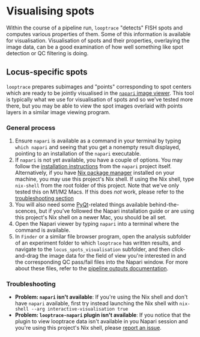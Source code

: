 # Visualising spots
Within the course of a pipeline run, `looptrace` "detects" FISH spots and computes various properties of them. 
Some of this information is available for visualisation.
Visualisation of spots and their properties, overlaying the image data, can be a good examination of how well something like spot detection or QC filtering is doing.

## Locus-specific spots
`looptrace` prepares subimages and "points" corresponding to spot centers which are ready to be jointly visualised in the [`napari` image viewer](https://napari.org/stable/).
This tool is typically what we use for visualisation of spots and so we've tested more there, but you may be able to view the spot images overlaid with points layers in a similar image viewing program.

### General process
1. Ensure `napari` is available as a command in your terminal by typing `which napari` and seeing that you get a nonempty result displayed, pointing to an installation of the `napari` executable.
1. If `napari` is not yet available, you have a couple of options. You may follow the [installation instructions](https://napari.org/stable/tutorials/fundamentals/quick_start.html#installation) from the `napari` project itself.
Alternatively, if you have [Nix package manager](https://nixos.org/download) installed on your machine, you may use this project's Nix shell. If using the Nix shell, type `nix-shell` from the root folder of this project. 
Note that we've only tested this on M1/M2 Macs.
If this does _not_ work, please refer to the  [troubleshooting section](#troubleshooting)
1. You will also need some [PyQt](https://riverbankcomputing.com/software/pyqt/intro)-related things available behind-the-scences, but if you've followed the Napari installation guide or are using this project's Nix shell on a newer Mac, you should be all set.
1. Open the Napari viewer by typing `napari` into a terminal where the command is available.
1. In `Finder` or a similar file browser program, open the analysis subfolder of an experiment folder to which `looptrace` has written results, and navigate to the `locus_spots_visualisation` subfolder, and then click-and-drag the image data for the field of view you're interested in and the corresponding QC pass/fail files into the Napari window. 
For more about these files, refer to the [pipeline outputs documentation](./pipeline-outputs.md).

### Troubleshooting
* __Problem: `napari` isn't available__: If you're using the Nix shell and don't have `napari` available, first try instead launching the Nix shell with `nix-shell --arg interactive-visualisation true`
* __Problem: `looptrace-napari` plugin isn't available__: If you notice that the plugin to view looptrace data isn't available in you Napari session and you're using this project's Nix shell, please [report an issue](./README.md#issues-and-contributing).
